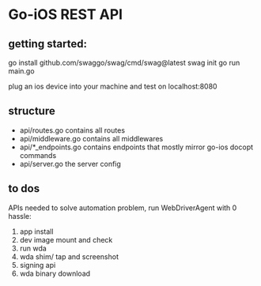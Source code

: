 # Go-iOS REST API

## getting started:
go install github.com/swaggo/swag/cmd/swag@latest
swag init
go run main.go

plug an ios device into your machine and test on localhost:8080

## structure
 - api/routes.go  contains all routes
 - api/middleware.go contains all middlewares
 - api/*_endpoints.go contains endpoints that mostly mirror go-ios docopt commands
 - api/server.go the server config


## to dos
APIs needed to solve automation problem, run WebDriverAgent with 0 hassle:
1. app install
2. dev image mount and check
3. run wda
4. wda shim/ tap and screenshot
5. signing api
6. wda binary download

